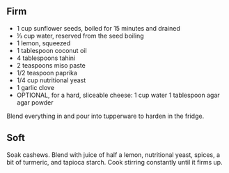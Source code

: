 ## Firm
- 1 cup sunflower seeds, boiled for 15 minutes and drained
- ⅓ cup water, reserved from the seed boiling
- 1 lemon, squeezed
- 1 tablespoon coconut oil
- 4 tablespoons tahini
- 2 teaspoons miso paste
- 1/2 teaspoon paprika
- 1/4 cup nutritional yeast
- 1 garlic clove
- OPTIONAL, for a hard, sliceable cheese: 1 cup water 1 tablespoon agar agar powder

Blend everything in and pour into tupperware to harden in the fridge.

## Soft

Soak cashews. Blend with juice of half a lemon, nutritional yeast, spices, a bit of turmeric, and tapioca starch. Cook stirring constantly until it firms up.
